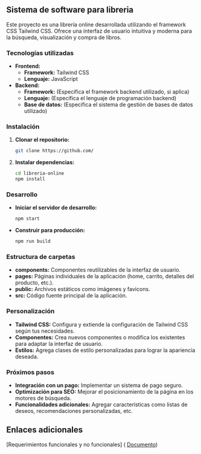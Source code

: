 ## Sistema de software para libreria
Este proyecto es una librería online desarrollada utilizando el framework CSS Tailwind CSS. Ofrece una interfaz de usuario intuitiva y moderna para la búsqueda, visualización y compra de libros.

### Tecnologías utilizadas
* **Frontend:**
    * **Framework:** Tailwind CSS
    * **Lenguaje:** JavaScript 
* **Backend:**
    * **Framework:** (Especifica el framework backend utilizado, si aplica)
    * **Lenguaje:** (Especifica el lenguaje de programación backend)
    * **Base de datos:** (Especifica el sistema de gestión de bases de datos utilizado)

### Instalación
1. **Clonar el repositorio:**
   ```bash
   git clone https://github.com/
   ```
2. **Instalar dependencias:**
   ```bash
   cd libreria-online
   npm install
   ```

### Desarrollo
* **Iniciar el servidor de desarrollo:**
   ```bash
   npm start
   ```
* **Construir para producción:**
   ```bash
   npm run build
   ```

### Estructura de carpetas
* **components:** Componentes reutilizables de la interfaz de usuario.
* **pages:** Páginas individuales de la aplicación (home, carrito, detalles del producto, etc.).
* **public:** Archivos estáticos como imágenes y favicons.
* **src:** Código fuente principal de la aplicación.

### Personalización
* **Tailwind CSS:** Configura y extiende la configuración de Tailwind CSS según tus necesidades.
* **Componentes:** Crea nuevos componentes o modifica los existentes para adaptar la interfaz de usuario.
* **Estilos:** Agrega clases de estilo personalizadas para lograr la apariencia deseada.

### Próximos pasos
* **Integración con un pago:** Implementar un sistema de pago seguro.
* **Optimización para SEO:** Mejorar el posicionamiento de la página en los motores de búsqueda.
* **Funcionalidades adicionales:** Agregar características como listas de deseos, recomendaciones personalizadas, etc.

## Enlaces adicionales
[Requerimientos funcionales y no funcionales] (
    <a href="https://docs.google.com/document/d/1a-6QC1d2HqnRxfKPFGQWx94MTQPdBlM5t_x25uxbikE/edit?usp=sharing">Documento</a>)
